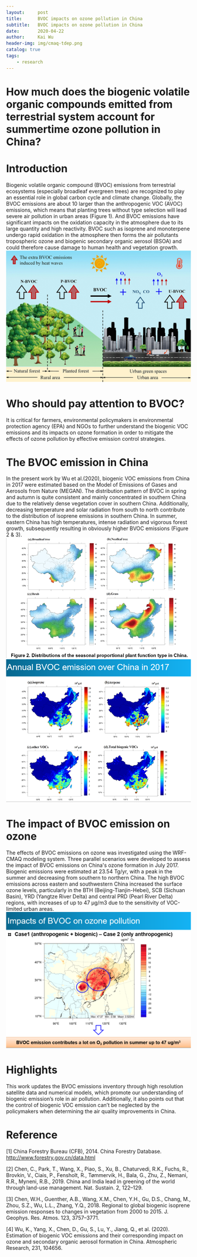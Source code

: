 ```yaml
---
layout:     post
title:      BVOC impacts on ozone pollution in China
subtitle:   BVOC impacts on ozone pollution in China 
date:       2020-04-22
author:     Kai Wu
header-img: img/cmaq-tdep.png
catalog: true
tags:
    - research
---
```

# How much does the biogenic volatile organic compounds emitted from terrestrial system account for summertime ozone pollution in China?

# Introduction
Biogenic volatile organic compound (BVOC) emissions from terrestrial ecosystems (especially broadleaf evergreen trees) are recognized to play an essential role in global carbon cycle and climate change. Globally, the BVOC emissions are about 10 larger than the anthropogenic VOC (AVOC) emissions, which means that planting trees without type selection will lead severe air pollution in urban areas (Figure 1). And BVOC emissions have significant impacts on the oxidation capacity in the atmosphere due to its large quantity and high reactivity. BVOC such as isoprene and monoterpene undergo rapid oxidation in the atmosphere then forms the air pollutants tropospheric ozone and biogenic secondary organic aerosol (BSOA) and could therefore cause damage to human health and vegetation growth.
![CMAQ-structure](https://raw.githubusercontent.com/wk-atmchem/wk-atmchem.github.io/master/img/acp-19-12195-2019-f10.jpg)


# Who should pay attention to BVOC?
It is critical for farmers, environmental policymakers in environmental protection agency (EPA) and NGOs to further understand the biogenic VOC emissions and its impacts on ozone formation in order to mitigate the effects of ozone pollution by effective emission control strategies.

# The BVOC emission in China
In the present work by Wu et al.(2020), biogenic VOC emissions from China in 2017 were estimated based on the Model of Emissions of Gases and Aerosols from Nature (MEGAN). The distribution pattern of BVOC in spring and autumn is quite consistent and mainly concentrated in southern China due to the relatively dense vegetation cover in southern China. Additionally, decreasing temperature and solar radiation from south to north contribute to the distribution of isoprene emissions in southern China. In summer, eastern China has high temperatures, intense radiation and vigorous forest growth, subsequently resulting in obviously higher BVOC emissions (Figure 2 & 3).
![PFTdistribution](https://raw.githubusercontent.com/wk-atmchem/wk-atmchem.github.io/master/img/10.png)
![BVOCspatialdistribution](https://raw.githubusercontent.com/wk-atmchem/wk-atmchem.github.io/master/img/4.png)

# The impact of BVOC emission on ozone
The effects of BVOC emissions on ozone was investigated using the WRF-CMAQ modeling system. Three parallel scenarios were developed to assess the impact of BVOC emissions on China's ozone formation in July 2017. Biogenic emissions were estimated at 23.54 Tg/yr, with a peak in the summer and decreasing from southern to northern China. The high BVOC emissions across eastern and southwestern China increased the surface ozone levels, particularly in the BTH (Beijing-Tianjin-Hebei), SCB (Sichuan Basin), YRD (Yangtze River Delta) and central PRD (Pearl River Delta) regions, with increases of up to 47 µg/m3 due to the sensitivity of VOC-limited urban areas. 
![ozoneimpacts](https://raw.githubusercontent.com/wk-atmchem/wk-atmchem.github.io/master/img/7.png)

# Highlights
This work updates the BVOC emissions inventory through high resolution satellite data and numerical models, which promote our understanding of biogenic emission’s role in air pollution. Additionally, it also points out that the control of biogenic VOC emission can’t be neglected by the policymakers when determining the air quality improvements in China.

# Reference
[1] China Forestry Bureau (CFB), 2014. China Forestry Database. http://www.forestry.gov.cn/data.html 

[2] Chen, C., Park, T., Wang, X., Piao, S., Xu, B., Chaturvedi, R.K., Fuchs, R., Brovkin, V., Ciais, P., Fensholt, R., Tømmervik, H., Bala, G., Zhu, Z., Nemani, R.R., Myneni, R.B., 2019. China and India lead in greening of the world through land-use management. Nat. Sustain. 2, 122–129.

[3] Chen, W.H., Guenther, A.B., Wang, X.M., Chen, Y.H., Gu, D.S., Chang, M., Zhou, S.Z., Wu, L.L., Zhang, Y.Q., 2018. Regional to global biogenic isoprene emission responses to changes in vegetation from 2000 to 2015. J. Geophys. Res. Atmos. 123, 3757–3771. 

[4] Wu, K., Yang, X., Chen, D., Gu, S., Lu, Y., Jiang, Q., et al. (2020). Estimation of biogenic VOC emissions and their corresponding impact on ozone and secondary organic aerosol formation in China. Atmospheric Research, 231, 104656.
